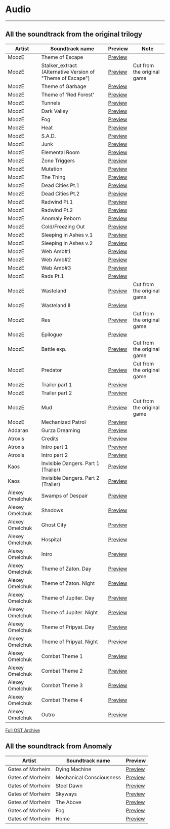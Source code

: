 # Audio

___

## All the soundtrack from the original trilogy

| Artist | Soundtrack name | Preview | Note |
---|---|---|---|
| MoozE | Theme of Escape | [Preview](https://youtu.be/pv1CgfFY6nY) |  |
| MoozE | Stalker_extract (Alternative Version of "Theme of Escape") | [Preview](https://youtu.be/WF2kj3btLlQ) | Cut from the original game |
| MoozE | Theme of Garbage | [Preview](https://youtu.be/7GXAGQgC9XI) |  |
| MoozE | Theme of 'Red Forest' | [Preview](https://youtu.be/3_zKmE8T_zI) |  |
| MoozE | Tunnels | [Preview](https://youtu.be/PshGf8vpwtM) |  |
| MoozE | Dark Valley | [Preview](https://youtu.be/XE_HhP0XRtA) |  |
| MoozE | Fog | [Preview](https://youtu.be/rRkclmGvTXc) |  |
| MoozE | Heat | [Preview](https://youtu.be/rWoLA2oMJ8w) |  |
| MoozE | S.A.D. | [Preview](https://youtu.be/0_TVB_f454M) |  |
| MoozE | Junk | [Preview](https://youtu.be/yPUS7gyplJg) |  |
| MoozE | Elemental Room | [Preview](https://youtu.be/eHcYfvvgaOA) |  |
| MoozE | Zone Triggers | [Preview](https://youtu.be/s18hT2a6zwY) |  |
| MoozE | Mutation | [Preview](https://youtu.be/EE5Tlc54wQU) |  |
| MoozE | The Thing | [Preview](https://youtu.be/y6lJsaByJJA) |  |
| MoozE | Dead Cities Pt.1 | [Preview](https://youtu.be/0jboIOeL_tw) |  |
| MoozE | Dead Cities Pt.2 | [Preview](https://youtu.be/RBnjguppfaA) |  |
| MoozE | Radwind Pt.1 | [Preview](https://youtu.be/lq9qNdutbBk) |  |
| MoozE | Radwind Pt.2 | [Preview](https://youtu.be/7hLV-hVKuhM) |  |
| MoozE | Anomaly Reborn | [Preview](https://youtu.be/u4Be7UNHxI8) |  |
| MoozE | Cold/Freezing Out | [Preview](https://youtu.be/GlAo8k7ByhM) |  |
| MoozE | Sleeping in Ashes v.1 | [Preview](https://youtu.be/I9d4AJkKJsA) |  |
| MoozE | Sleeping in Ashes v.2 | [Preview](https://youtu.be/C77VpMiEa3M) |  |
| MoozE | Web Amb#1 | [Preview](https://youtu.be/CSRNmuIpNTg) |  |
| MoozE | Web Amb#2 | [Preview](https://youtu.be/Qjta3Rn73cc) |  |
| MoozE | Web Amb#3 | [Preview](https://youtu.be/u72YNas_G84) |  |
| MoozE | Rads Pt.1  | [Preview](https://youtu.be/QMnCiAVxZYY) |  |
| MoozE | Wasteland | [Preview](https://youtu.be/Y0x5UZzX3kQ) | Cut from the original game |
| MoozE | Wasteland II | [Preview](https://youtu.be/gcAP1WwWmU4) |  |
| MoozE | Res | [Preview](https://youtu.be/WIhXMvGQGzg) | Cut from the original game |
| MoozE | Epilogue | [Preview](https://youtu.be/Ji66_C70I84) |  |
| MoozE | Battle exp. | [Preview](https://youtu.be/yJgaZNmsAlY) | Cut from the original game |
| MoozE | Predator | [Preview](https://youtu.be/RXPgDbzM-5s) | Cut from the original game |
| MoozE | Trailer part 1 | [Preview]() |  |
| MoozE | Trailer part 2 | [Preview]() |  |
| MoozE | Mud | [Preview](https://youtu.be/CEt3nF20-Qw) | Cut from the original game |
| MoozE | Mechanized Patrol  | [Preview](https://youtu.be/npAUK8iJ67c) |  |
| Addaraя | Gurza Dreaming | [Preview](https://youtu.be/UqgAtnS0_bc) |  |
| Atroxis | Credits | [Preview](https://youtu.be/20AZcBW62XQ) |  |
| Atroxis | Intro part 1 | [Preview](https://youtu.be/rE4KF9kdAlM) |  |
| Atroxis | Intro part 2 | [Preview](https://youtu.be/HcucDy04Zis) |  |
| Kaos | Invisible Dangers. Part 1 (Trailer)| [Preview](https://youtu.be/L6TCQ2nRiJ0) |  |
| Kaos | Invisible Dangers. Part 2 (Trailer)| [Preview](https://youtu.be/q3fj8TOrPt8) |  |
| Alexey Omelchuk | Swamps of Despair | [Preview](https://youtu.be/GSv_k-zSK5Y) |  |
| Alexey Omelchuk | Shadows | [Preview](https://youtu.be/brPWkFiVVLM) |  |
| Alexey Omelchuk | Ghost City | [Preview](https://youtu.be/xPA7s7kX5WM) |  |
| Alexey Omelchuk | Hospital | [Preview](https://youtu.be/ijHAkFeNVaU) |  |
| Alexey Omelchuk | Intro | [Preview](https://youtu.be/wAv6Tqy32H8) |  |
| Alexey Omelchuk | Theme of Zaton. Day | [Preview](https://youtu.be/ln_381vY2a4) |  |
| Alexey Omelchuk | Theme of Zaton. Night | [Preview](https://youtu.be/5sEx1XwBkq4) |  |
| Alexey Omelchuk | Theme of Jupiter. Day | [Preview](https://youtu.be/Ai55-dvzpEY) |  |
| Alexey Omelchuk | Theme of Jupiter. Night | [Preview](https://youtu.be/Zlyeqfh6DAY) |  |
| Alexey Omelchuk | Theme of Pripyat. Day | [Preview](https://youtu.be/hMCz3mH81XM) |  |
| Alexey Omelchuk | Theme of Pripyat. Night | [Preview](https://youtu.be/0lCpwGB48bk) |  |
| Alexey Omelchuk | Combat Theme 1 | [Preview](https://youtu.be/AGB_5Aa52E0) |  |
| Alexey Omelchuk | Combat Theme 2 | [Preview](https://youtu.be/GYyclwhpy5M) |  |
| Alexey Omelchuk | Combat Theme 3 | [Preview](https://youtu.be/sQwKnEfe6Us) |  |
| Alexey Omelchuk | Combat Theme 4 | [Preview](https://youtu.be/WQU-GYROIgQ) |  |
| Alexey Omelchuk | Outro | [Preview](https://youtu.be/cpi_VabA53M) |  |

[Full OST Archive](https://sharedby.blomp.com/AJm2yS)

## All the soundtrack from Anomaly

| Artist | Soundtrack name | Preview |
---|---|---|
| Gates of Morheim | Dying Machine | [Preview](https://gatesofmorheim.bandcamp.com/track/dying-machine-2) |
| Gates of Morheim | Mechanical Consciousness | [Preview](https://gatesofmorheim.bandcamp.com/track/mechanical-consciousness) |
| Gates of Morheim | Steel Dawn | [Preview](https://gatesofmorheim.bandcamp.com/track/steel-dawn) |
| Gates of Morheim | Skyways | [Preview](https://gatesofmorheim.bandcamp.com/track/skyways) |
| Gates of Morheim | The Above | [Preview](https://gatesofmorheim.bandcamp.com/track/the-above-2) |
| Gates of Morheim | Fog | [Preview](https://gatesofmorheim.bandcamp.com/track/fog) |
| Gates of Morheim | Home | [Preview](https://gatesofmorheim.bandcamp.com/track/home) |
